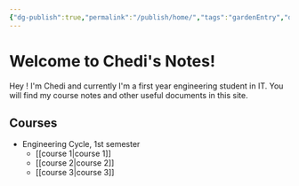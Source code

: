 ```yaml
---
{"dg-publish":true,"permalink":"/publish/home/","tags":"gardenEntry","dgHomeLink":true,"dgPassFrontmatter":false}
---
```



# Welcome to Chedi's Notes!

Hey ! I'm Chedi and currently I'm a first year engineering student in  IT. 
You will find my course notes and other useful documents in this site. 
## Courses
* Engineering Cycle, 1st semester
	* [[course 1|course 1]]
	* [[course 2|course 2]]
	* [[course 3|course 3]]